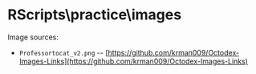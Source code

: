 # RScripts\\practice\\images   

Image sources:   

* `Professortocat_v2.png` -- [https://github.com/krman009/Octodex-Images-Links](https://github.com/krman009/Octodex-Images-Links)   
